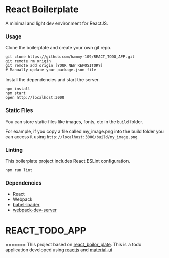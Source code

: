 React Boilerplate
=====================

A minimal and light dev environment for ReactJS.

### Usage

Clone the boilerplate and create your own git repo.

```
git clone https://github.com/hammy-109/REACT_TODO_APP.git
git remote rm origin
git remote add origin [YOUR NEW REPOSITORY]
# Manually update your package.json file
```

Install the dependencies and start the server.

```
npm install
npm start
open http://localhost:3000
```

### Static Files

You can store static files like images, fonts, etc in the `build` folder.

For example, if you copy a file called my_image.png into the build folder you can access it using `http://localhost:3000/build/my_image.png`.

### Linting

This boilerplate project includes React ESLint configuration.

```
npm run lint
```

### Dependencies

* React
* Webpack
* [babel-loader](https://github.com/babel/babel-loader)
* [webpack-dev-server](https://github.com/webpack/webpack-dev-server)

# REACT_TODO_APP
=======
This project based on [react_boilor_plate](https://github.com/lighthouse-labs/react-simple-boilerplate?files=1).
This is a todo application developed using [reactjs](https://facebook.github.io/react/) and [material-ui](http://www.material-ui.com/#/) 
